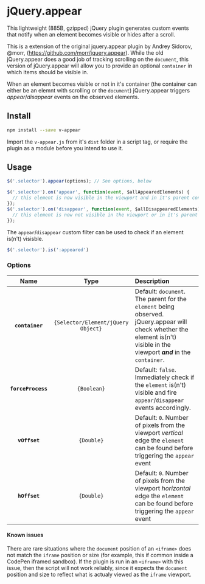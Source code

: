 # jQuery.appear

This lightweight (885B, gzipped) jQuery plugin generates custom events that notify when an element becomes visible or hides after a scroll. 

This is a extension of the original jquery.appear plugin by Andrey Sidorov, @morr, (https://github.com/morr/jquery.appear). While the old jQuery.appear does a good job of tracking scrolling on the `document`, this version of jQuery.appear will allow you to provide an optional `container` in which items should be visible in.

When an element becomes visible or not in it's container (the container can either be an elemnt with scrolling or the `document`) jQuery.appear triggers *appear*/*disappear* events on the observed elements. 

## Install

```bash
npm install --save v-appear
```

Import the `v-appear.js` from it's `dist` folder in a script tag, or require the plugin as a module before you intend to use it. 

## Usage

```js
$('.selector').appear(options); // See options, below  

$('.selector').on('appear', function(event, $allAppearedElements) {
  // this element is now visible in the viewport and in it's parent container (if provided)
});
$('.selector').on('disappear', function(event, $allDisappearedElements) {
  // this element is now not visible in the viewport or in it's parent container (if provided)
});
```

The `appear`/`disappear` custom filter can be used to check if an element is(n't) visisble.

```js
$('.selector').is(':appeared')
```

### Options
|Name|Type|Description|
|:--:|:--:|:----------|
|**`container`**|`{Selector/Element/jQuery Object}`|Default: `document`. The parent for the `element` being observed. jQuery.appear will check whether the element is(n't) visible in the viewport ***and*** in the `container`.  |
|**`forceProcess`**|`{Boolean}`|Default: `false`. Immediately check if the `element` is(n't) visible and fire `appear`/`disappear` events accordingly. |
|**`vOffset`**|`{Double}`|Default: `0`. Number of pixels from the viewport _vertical_ edge the `element` can be found before triggering the `appear` event |
|**`hOffset`**|`{Double}`|Default: `0`. Number of pixels from the viewport _horizontal_ edge the `element` can be found before triggering the `appear` event |

#### Known issues
There are rare situations where the `document` position of an `<iframe>` does not match the `iframe` position or size (for example, this if common inside a CodePen iframed sandbox). If the plugin is run in an `<iframe>` with this issue, then the script will not work reliably, since it expects the `document` position and size to reflect what is actualy viewed as the `iframe` viewport. 